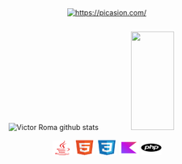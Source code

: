 
<div align="center">
  <a href=""><img src="https://wallpaperaccess.com/full/7790.png" width="1000" height="500" border="0" alt="https://picasion.com/" /></a>
</div> 

##
<div align="center">  
  <img width="49%" height="195px" src="https://github-readme-stats.vercel.app/api?username=MariaWerlang&show_icons=true&count_private=true&hide_border=true&title_color=E0FFFF&icon_color=87CEFA&text_color=E0FFFF&bg_color=0d1117" alt="Victor Roma github stats" /> 
  <img width="41%" height="195px" src="https://github-readme-stats.vercel.app/api/top-langs/?username=MariaWerlang&layout=compact&hide_border=true&title_color=E0FFFF&text_color=E0FFFF&bg_color=0d1117" />
</div>


<div align="center" style="display: inline_block"><br>
  <img align="center" alt="Java" height="30" width="40" src="https://raw.githubusercontent.com/devicons/devicon/master/icons/java/java-plain.svg">
  <img align="center" alt="HTML" height="30" width="40" src="https://raw.githubusercontent.com/devicons/devicon/master/icons/html5/html5-original.svg">
  <img align="center" alt="CSS" height="30" width="40" src="https://raw.githubusercontent.com/devicons/devicon/master/icons/css3/css3-original.svg">
  <img align="center" alt="Kotlin" height="30" width="40" src="https://raw.githubusercontent.com/devicons/devicon/master/icons/kotlin/kotlin-original.svg">
  <img align="center" alt="PHP" height="30" width="40" src="https://raw.githubusercontent.com/devicons/devicon/master/icons/php/php-plain.svg">
</div>
